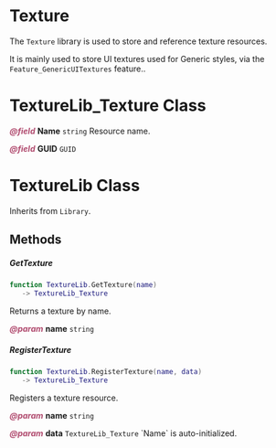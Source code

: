# Texture
The `Texture` library is used to store and reference texture resources.

It is mainly used to store UI textures used for Generic styles, via the `Feature_GenericUITextures` feature..

<doc fields="TextureLib_Texture">

# TextureLib_Texture Class

<p style="margin-bottom:0px;"><span style="color:#B04A6E;"><b><i>@field</i></b></span> <b>Name</b> <code>string</code> Resource name.</p>

<p style="margin-bottom:0px;"><span style="color:#B04A6E;"><b><i>@field</i></b></span> <b>GUID</b> <code>GUID</code></p>
</doc>

<doc class="TextureLib">

# TextureLib Class

Inherits from <code>Library</code>.

## Methods

##### GetTexture

```lua
function TextureLib.GetTexture(name)
   -> TextureLib_Texture
```

Returns a texture by name.

<p style="margin-bottom:0px;"><span style="color:#B04A6E;"><b><i>@param</i></b></span> <b>name</b> <code>string</code></p>

##### RegisterTexture

```lua
function TextureLib.RegisterTexture(name, data)
   -> TextureLib_Texture
```

Registers a texture resource.

<p style="margin-bottom:0px;"><span style="color:#B04A6E;"><b><i>@param</i></b></span> <b>name</b> <code>string</code></p>

<p style="margin-bottom:0px;"><span style="color:#B04A6E;"><b><i>@param</i></b></span> <b>data</b> <code>TextureLib_Texture</code> `Name` is auto-initialized.</p>
</doc>